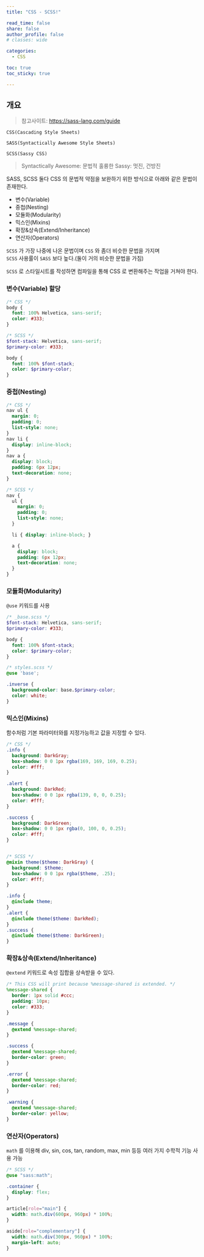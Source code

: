 ```yaml
---
title: "CSS - SCSS!"

read_time: false
share: false
author_profile: false
# classes: wide

categories:
  - CSS

toc: true
toc_sticky: true

---
```


## 개요

> 참고사이트: <https://sass-lang.com/guide>

`CSS(Cascading Style Sheets)`

`SASS(Syntactically Awesome Style Sheets)`

`SCSS(Sassy CSS)`

> Syntactically Awesome: 문법적 훌륭한
> Sassy: 멋진, 건방진  

SASS, SCSS 둘다 CSS 의 문법적 약점을 보완하기 위한 방식으로 아래와 같은 문법이 존재한다.  

- 변수(Variable)  
- 중첩(Nesting)  
- 모듈화(Modularity)  
- 믹스인(Mixins)  
- 확장&상속(Extend/Inheritance)  
- 연산자(Operators)  


`SCSS` 가 가장 나중에 나온 문법이며 `CSS` 와 좀더 비슷한 문법을 가지며  
`SCSS` 사용률이 `SASS` 보다 높다.(둘이 거의 비슷한 문법을 가짐)  

`SCSS` 로 스타일시트를 작성하면 컴파일을 통해 CSS 로 변환해주는 작업을 거쳐야 한다.  

### 변수(Variable) 할당  

```scss
/* CSS */
body {
  font: 100% Helvetica, sans-serif;
  color: #333;
}

/* SCSS */
$font-stack: Helvetica, sans-serif;
$primary-color: #333;

body {
  font: 100% $font-stack;
  color: $primary-color;
}
```

### 중첩(Nesting)

```scss
/* CSS */
nav ul {
  margin: 0;
  padding: 0;
  list-style: none;
}
nav li {
  display: inline-block;
}
nav a {
  display: block;
  padding: 6px 12px;
  text-decoration: none;
}

/* SCSS */
nav {
  ul {
    margin: 0;
    padding: 0;
    list-style: none;
  }

  li { display: inline-block; }

  a {
    display: block;
    padding: 6px 12px;
    text-decoration: none;
  }
}
```

### 모듈화(Modularity)

`@use` 키워드를 사용  

```scss
/* _base.scss */
$font-stack: Helvetica, sans-serif;
$primary-color: #333;

body {
  font: 100% $font-stack;
  color: $primary-color;
}
```

```scss
/* styles.scss */
@use 'base';

.inverse {
  background-color: base.$primary-color;
  color: white;
}
```

### 믹스인(Mixins)

함수처럼 기본 파라미터와를 지정가능하고 값을 지정할 수 있다.  

```scss
/* CSS */
.info {
  background: DarkGray;
  box-shadow: 0 0 1px rgba(169, 169, 169, 0.25);
  color: #fff;
}

.alert {
  background: DarkRed;
  box-shadow: 0 0 1px rgba(139, 0, 0, 0.25);
  color: #fff;
}

.success {
  background: DarkGreen;
  box-shadow: 0 0 1px rgba(0, 100, 0, 0.25);
  color: #fff;
}


/* SCSS */
@mixin theme($theme: DarkGray) {
  background: $theme;
  box-shadow: 0 0 1px rgba($theme, .25);
  color: #fff;
}

.info {
  @include theme;
}
.alert {
  @include theme($theme: DarkRed);
}
.success {
  @include theme($theme: DarkGreen);
}
```

### 확장&상속(Extend/Inheritance)

`@extend` 키워드로 속성 집합을 상속받을 수 있다.  

```scss
/* This CSS will print because %message-shared is extended. */
%message-shared {
  border: 1px solid #ccc;
  padding: 10px;
  color: #333;
}

.message {
  @extend %message-shared;
}

.success {
  @extend %message-shared;
  border-color: green;
}

.error {
  @extend %message-shared;
  border-color: red;
}

.warning {
  @extend %message-shared;
  border-color: yellow;
}
```

### 연산자(Operators)

`math` 를 이용해  div, sin, cos, tan, random, max, min 등등 여러 가지 수학적 기능 사용 가능  

```scss
/* SCSS */
@use "sass:math";

.container {
  display: flex;
}

article[role="main"] {
  width: math.div(600px, 960px) * 100%;
}

aside[role="complementary"] {
  width: math.div(300px, 960px) * 100%;
  margin-left: auto;
}
```